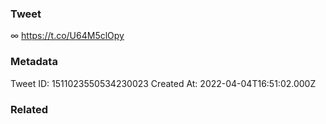 ### Tweet
∞ https://t.co/U64M5clOpy

### Metadata
Tweet ID: 1511023550534230023
Created At: 2022-04-04T16:51:02.000Z

### Related

